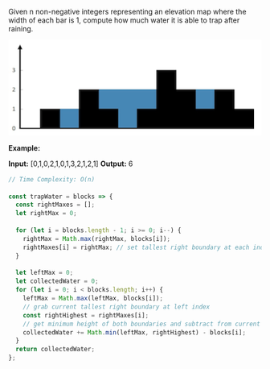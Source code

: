 Given n non-negative integers representing an elevation map where the width of each bar is 1, compute how much water it is able to trap after raining.

![](trapping-water.png)

**Example:**

**Input:** [0,1,0,2,1,0,1,3,2,1,2,1]
**Output:** 6

```js
// Time Complexity: O(n)

const trapWater = blocks => {
  const rightMaxes = [];
  let rightMax = 0;

  for (let i = blocks.length - 1; i >= 0; i--) {
    rightMax = Math.max(rightMax, blocks[i]);
    rightMaxes[i] = rightMax; // set tallest right boundary at each index
  }

  let leftMax = 0;
  let collectedWater = 0;
  for (let i = 0; i < blocks.length; i++) {
    leftMax = Math.max(leftMax, blocks[i]);
    // grab current tallest right boundary at left index
    const rightHighest = rightMaxes[i];
    // get minimum height of both boundaries and subtract from current boundary
    collectedWater += Math.min(leftMax, rightHighest) - blocks[i];
  }
  return collectedWater;
};
```
